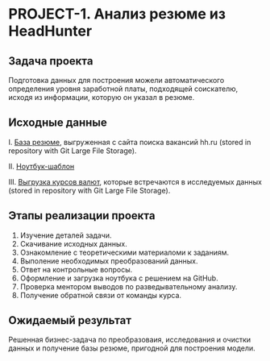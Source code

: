 # PROJECT-1. Анализ резюме из HeadHunter

## Задача проекта
Подготовка данных для построения можели автоматического определения уровня заработной платы, подходящей соискателю, исходя из информации, которую он указал в резюме.
## Исходные данные
I. [База резюме](https://drive.google.com/file/d/1Kb78mAWYKcYlellTGhIjPI-bCcKbGuTn/view?usp=sharing), выгруженная с сайта поиска вакансий hh.ru (stored in repository with Git Large File Storage).

II. [Ноутбук-шаблон](https://lms.skillfactory.ru/assets/courseware/v1/1577d067038f8073197105c174f05822/asset-v1:SkillFactory+DST-3.0+28FEB2021+type@asset+block/Project-1._%D0%9D%D0%BE%D1%83%D1%82%D0%B1%D1%83%D0%BA-%D1%88%D0%B0%D0%B1%D0%BB%D0%BE%D0%BD.ipynb)

III. [Выгрузка курсов валют](https://lms.skillfactory.ru/assets/courseware/v1/15abf80f45a2f3e93c3274101b451c67/asset-v1:SkillFactory+DST-3.0+28FEB2021+type@asset+block/ExchangeRates.zip), которые встречаются в исследуемых данных (stored in repository with Git Large File Storage).

## Этапы реализации проекта

1. Изучение деталей задачи.
2. Скачивание исходных данных.
3. Ознакомление с теоретическими материаломи к заданиям.
4. Выполение необходимых преобразований данных.
5. Ответ на контрольные вопросы.
6. Оформление и загрузка ноутбука с решением на GitHub.
7. Проверка ментором выводов по разведывательному анализу.
8. Получение обратной связи от команды курса.

## Ожидаемый результат
Решенная бизнес-задача по преобразоваия, исследования и очистки данных и получение базы резюме, пригодной для построения модели.
